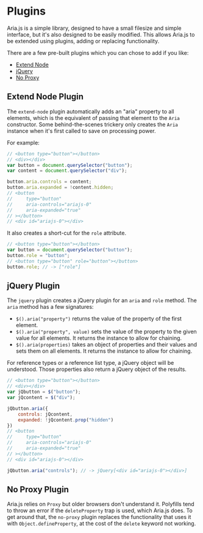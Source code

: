 # Plugins

Aria.js is a simple library, designed to have a small filesize and simple interface, but it's also designed to be easily modified. This allows Aria.js to be extended using plugins, adding or replacing functionality.

There are a few pre-built plugins which you can chose to add if you like:

- [Extend Node](#extend-node-plugin)
- [jQuery](#jquery-plugin)
- [No Proxy](#no-proxy-plugin)

## Extend Node Plugin

The `extend-node` plugin automatically adds an "aria" property to all elements, which is the equivalent of passing that element to the `Aria` constructor. Some behind-the-scenes trickery only creates the `Aria` instance when it's first called to save on processing power.

For example:

```js
// <button type="button"></button>
// <div></div>
var button = document.querySelector("button");
var content = document.querySelector("div");

button.aria.controls = content;
button.aria.expanded = !content.hidden;
// <button
//     type="button"
//     aria-controls="ariajs-0"
//     aria-expanded="true"
// ></button>
// <div id="ariajs-0"></div>
```

It also creates a short-cut for the `role` attribute.

```js
// <button type="button"></button>
var button = document.querySelector("button");
button.role = "button";
// <button type="button" role="button"></button>
button.role; // -> ["role"]
```

## jQuery Plugin

The `jquery` plugin creates a jQuery plugin for an `aria` and `role` method. The `aria` method has a few signatures:

- `$().aria("property")` returns the value of the property of the first element.
- `$().aria("property", value)` sets the value of the property to the given value for all elements. It returns the instance to allow for chaining.
- `$().aria(properties)` takes an object of properties and their values and sets them on all elements. It returns the instance to allow for chaining.

For reference types or a reference list type, a jQuery object will be understood. Those properties also return a jQuery object of the results.

```js
// <button type="button"></button>
// <div></div>
var jQbutton = $("button");
var jQcontent = $("div");

jQbutton.aria({
    controls: jQcontent,
    expanded: !jQcontent.prop("hidden")
})
// <button
//     type="button"
//     aria-controls="ariajs-0"
//     aria-expanded="true"
// ></button>
// <div id="ariajs-0"></div>

jQbutton.aria("controls"); // -> jQuery[<div id="ariajs-0"></div>]
```

## No Proxy Plugin

Aria.js relies on `Proxy` but older browsers don't understand it. Polyfills tend to throw an error if the `deleteProperty` trap is used, which Aria.js does. To get around that, the `no-proxy` plugin replaces the functionality that uses it with `Object.defineProperty`, at the cost of the `delete` keyword not working.
